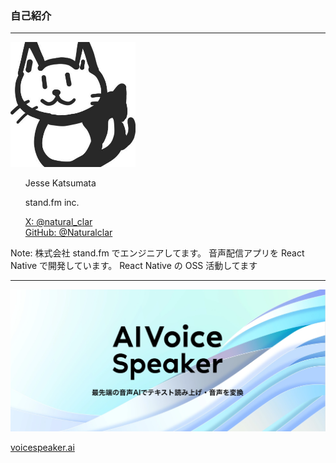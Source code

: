 ### 自己紹介

---

<dev class="flex justify-center items-center">
  <img
    src="./assets/naturalclar.png"
    height="200"
    width="200"
    class="rounded-full"
  />
  <ul style="list-style-type: none;">
    <li ><p class="font-bold">Jesse Katsumata</p></li>
    <li class="mb-0 h-8"
    ><p class="text-xl">stand.fm inc.</p></li>
    <li class="mb-0 h-8">
      <a class="text-xl" href="https://x.com/natural_clar">
      X: @natural_clar
      </a>
    </li>
    <li class="mb-0 h-5">
      <a class="text-xl" href="https://github.com/Naturalclar">GitHub: @Naturalclar</a>
    </li>

  </ul>
</dev>

Note:
株式会社 stand.fm でエンジニアしてます。
音声配信アプリを React Native で開発しています。
React Native の OSS 活動してます

---

<img
src="./assets/aivs.png"
/>

[voicespeaker.ai](https://voicespeaker.ai/)

